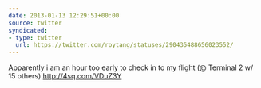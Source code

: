 ```yaml
---
date: 2013-01-13 12:29:51+00:00
source: twitter
syndicated:
- type: twitter
  url: https://twitter.com/roytang/statuses/290435488656023552/
---
```


Apparently i am an hour too early to check in to my flight (@ Terminal 2 w/ 15 others) http://4sq.com/VDuZ3Y